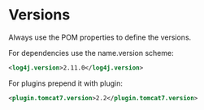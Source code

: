 # Versions

Always use the POM properties to define the versions.

For dependencies use the name.version scheme:

```xml
<log4j.version>2.11.0</log4j.version>
```

For plugins prepend it with plugin:

```xml
<plugin.tomcat7.version>2.2</plugin.tomcat7.version>
```
